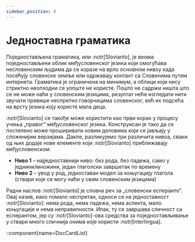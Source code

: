 ```yaml
---
sidebar_position: 8
---
```


# Једноставна граматика

Поједностављена граматика, или :notr[Slovianto], је веома поједностављени облик међусловенског језика који омогућава несловенским људима да се изразе на врло основном нивоу када посећују словенске земље или одржавају контакт са Словенима путем интернета. Граматика је ограничена на минимум, а облици који нису стриктно неопходни се уопште не користе. Пошто не садржи ништа што се не може наћи у словенским језицима, резултат неће изгледати нити звучати превише неспретно говорницима словенског, већ их подсећа на врсту језика коју користе мала деца.

:notr[Slovianto] се такође може користити као први корак у процесу учења „правог” међусловенског језика. Конструисан је тако да се постепено може проширивати новим деловима који се јављају у сложенијим верзијама. Дакле, разликујемо три различита нивоа, сваки од њих додаје нове елементе који :notr[Slovianto] приближавају међусловенском:

- **Ниво 1** – најједноставнији ниво: без рода, без падежа, само у једнини/множини, један глаголски завршетак по времену
- **Ниво 2** – увод у род, једноставан модел за коњугацију глагола (ствари које се могу наћи у свим словенским језицима)

Радни наслов :notr[Slovianto] је словна реч за „словенски есперанто”. Овај назив, иако помало неспретан, односи се на једноставност :notr[Slovianto]: нема рода, нема падежа, нема аспекта, мало коњугације и нема неправилности. Ипак, ту се завршава сличност са есперантом, јер су :notr[Slovianto]-ова средства за поједностављивање у ствари много сличнија онима које користи :notr[Interlingua].

::component{name=DocCardList}
